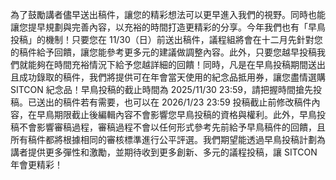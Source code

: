 為了鼓勵講者儘早送出稿件，讓您的精彩想法可以更早進入我們的視野。同時也能讓您提早規劃與完善內容，以充裕的時間打造更精彩的分享。今年我們也有「早鳥投稿」的機制！只要您在 11/30（日）前送出稿件，議程組將會在十二月先針對您的稿件給予回饋，讓您能參考更多元的建議做調整內容。此外，只要您越早投稿我們就能夠在時間充裕情況下給予您越詳細的回饋！同時，凡是在早鳥投稿期間送出且成功錄取的稿件，我們將提供可在年會當天使用的紀念品抵用券，讓您盡情選購 SITCON 紀念品！早鳥投稿的截止時間為 2025/11/30 23:59，請把握時間搶先投稿。已送出的稿件若有需要，也可以在 2026/1/23 23:59 投稿截止前修改稿件內容，在早鳥期限截止後編輯內容不會影響您早鳥投稿的資格與權利。此外，早鳥投稿不會影響審稿過程，審稿過程不會以任何形式參考先前給予早鳥稿件的回饋，且所有稿件都將根據相同的審核標準進行公平評選。我們期望能透過早鳥投稿計劃為講者提供更多彈性和激勵，並期待收到更多創新、多元的議程投稿，讓 SITCON 年會更精彩！
